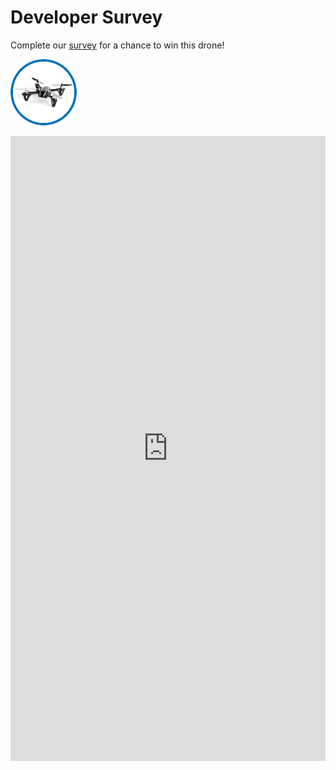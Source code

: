 # Developer Survey

Complete our [survey](https://www.surveymonkey.com/r/music-tech) for a chance to win this drone!

![](/assets/the-drone_ghiomm.png)
<iframe height='1000px' scrolling='no' title='dVdVdo' src='https://www.surveymonkey.com/r/music-tech' frameborder='no' allowtransparency='true' allowfullscreen='true' style='width: 100%;'>
[Survey](https://www.surveymonkey.com/r/music-tech)
</iframe>









